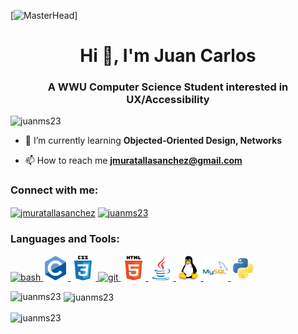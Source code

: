 [![MasterHead]([https://raw.githubusercontent.com/umittengiz/cdn/main/uploads/greetings.gif](https://user-images.githubusercontent.com/87377676/196049395-3b0bbedd-691b-4669-9f27-805f8b8a31be.gif))]
<h1 align="center">Hi 👋, I'm Juan Carlos</h1>
<h3 align="center">A WWU Computer Science Student interested in UX/Accessibility</h3>

<p align="left"> <img src="https://komarev.com/ghpvc/?username=juanms23&label=Profile%20views&color=0e75b6&style=flat" alt="juanms23" /> </p>

- 🌱 I’m currently learning **Objected-Oriented Design, Networks**

- 📫 How to reach me **jmuratallasanchez@gmail.com**

<h3 align="left">Connect with me:</h3>
<p align="left">
<a href="https://linkedin.com/in/jmuratallasanchez" target="blank"><img align="center" src="https://raw.githubusercontent.com/rahuldkjain/github-profile-readme-generator/master/src/images/icons/Social/linked-in-alt.svg" alt="jmuratallasanchez" height="30" width="40" /></a>
<a href="https://www.leetcode.com/juanms23" target="blank"><img align="center" src="https://raw.githubusercontent.com/rahuldkjain/github-profile-readme-generator/master/src/images/icons/Social/leet-code.svg" alt="juanms23" height="30" width="40" /></a>
</p>

<h3 align="left">Languages and Tools:</h3>
<p align="left"> <a href="https://www.gnu.org/software/bash/" target="_blank" rel="noreferrer"> <img src="https://www.vectorlogo.zone/logos/gnu_bash/gnu_bash-icon.svg" alt="bash" width="40" height="40"/> </a> <a href="https://www.cprogramming.com/" target="_blank" rel="noreferrer"> <img src="https://raw.githubusercontent.com/devicons/devicon/master/icons/c/c-original.svg" alt="c" width="40" height="40"/> </a> <a href="https://www.w3schools.com/css/" target="_blank" rel="noreferrer"> <img src="https://raw.githubusercontent.com/devicons/devicon/master/icons/css3/css3-original-wordmark.svg" alt="css3" width="40" height="40"/> </a> <a href="https://git-scm.com/" target="_blank" rel="noreferrer"> <img src="https://www.vectorlogo.zone/logos/git-scm/git-scm-icon.svg" alt="git" width="40" height="40"/> </a> <a href="https://www.w3.org/html/" target="_blank" rel="noreferrer"> <img src="https://raw.githubusercontent.com/devicons/devicon/master/icons/html5/html5-original-wordmark.svg" alt="html5" width="40" height="40"/> </a> <a href="https://www.java.com" target="_blank" rel="noreferrer"> <img src="https://raw.githubusercontent.com/devicons/devicon/master/icons/java/java-original.svg" alt="java" width="40" height="40"/> </a> <a href="https://www.linux.org/" target="_blank" rel="noreferrer"> <img src="https://raw.githubusercontent.com/devicons/devicon/master/icons/linux/linux-original.svg" alt="linux" width="40" height="40"/> </a> <a href="https://www.mysql.com/" target="_blank" rel="noreferrer"> <img src="https://raw.githubusercontent.com/devicons/devicon/master/icons/mysql/mysql-original-wordmark.svg" alt="mysql" width="40" height="40"/> </a> <a href="https://www.python.org" target="_blank" rel="noreferrer"> <img src="https://raw.githubusercontent.com/devicons/devicon/master/icons/python/python-original.svg" alt="python" width="40" height="40"/> </a> </p>

<p><img align="left" src="https://github-readme-stats.vercel.app/api/top-langs?username=juanms23&show_icons=true&locale=en&layout=compact" alt="juanms23" /></p>

<p>&nbsp;<img align="center" src="https://github-readme-stats.vercel.app/api?username=juanms23&show_icons=true&locale=en" alt="juanms23" /></p>

<p><img align="center" src="https://github-readme-streak-stats.herokuapp.com/?user=juanms23&" alt="juanms23" /></p>
